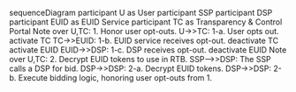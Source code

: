  sequenceDiagram
    participant U as User
    participant SSP
    participant DSP
    participant EUID as EUID Service
    participant TC as Transparency & Control Portal
    Note over U,TC: 1. Honor user opt-outs.
    U->>TC: 1-a. User opts out.
    activate TC
    TC->>EUID: 1-b. EUID service receives opt-out.
    deactivate TC
    activate EUID
    EUID->>DSP: 1-c. DSP receives opt-out.
    deactivate EUID
    Note over U,TC: 2. Decrypt EUID tokens to use in RTB.
    SSP-->>DSP: The SSP calls a DSP for bid.
    DSP->>DSP: 2-a. Decrypt EUID tokens.
    DSP->>DSP: 2-b. Execute bidding logic, honoring user opt-outs from 1.

<!-- Edit in Mermaid Live Editor: https://mermaid-js.github.io/mermaid-live-editor/edit#pako:eNqNUrFugzAQ_ZWTh06A1IwMGUoitUsVFdhYHHNJrIJNbYMaRfn33gFp1ZKhLLYf7949v_NFKFujSAWAx48ejcKNlkcn28oAfZ10QSvdSROgBOmh9OiWv_J8twQ398Bt-bJhnXHN0Q1a4ZJVZMwpnDSeYHJ1hgfIrAnONrCzLshmKnq1AcEO6KCMiiyFxwSerbEOevIJtgux7YNPJnIZr9cjKZbJeBEmeCDGTJAq6EGSYpFNQJFRCVvlon0yufaTa3CoUA_ob21mkRoXMt8A108Q70ibMmJplXBa_1D8Efh78xVJoHLnbs442Hc0nhaOArSBt-Jp1qNpxbfexQn5DEo2jQc52jhQfntdz2xCbuQVB3enyz0mp_WJqieXpFVrc4TGHrWK4MQD4vOvGcHB2ZbmVxkRiRZdK3VN7_LC0pUIJ2yxEiltyR36UInKXInZdzXlsq11sE6kB9l4jITsg83PRok0uB5vpPlhz6zrF2ZP874 -->

